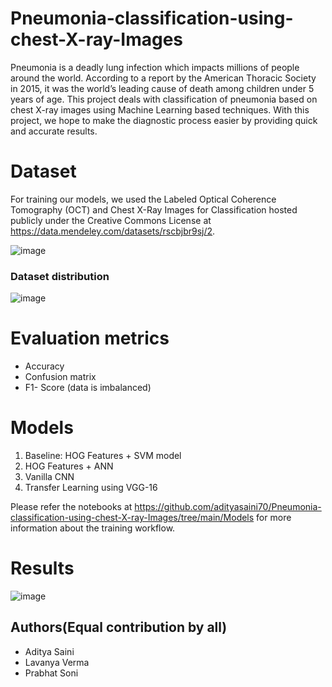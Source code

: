 # Pneumonia-classification-using-chest-X-ray-Images

Pneumonia is a deadly lung infection which impacts millions of people around the world. According to a report by the American Thoracic
Society in 2015, it was the world’s leading cause of death among children under 5 years of age.
This project deals with classification of pneumonia based on chest X-ray images using Machine
Learning based techniques. With this project,
we hope to make the diagnostic process easier
by providing quick and accurate results.

# Dataset
For training our models, we used the Labeled Optical Coherence Tomography (OCT) and Chest X-Ray Images for Classification hosted publicly under the Creative Commons License at https://data.mendeley.com/datasets/rscbjbr9sj/2.

![image](https://user-images.githubusercontent.com/49980787/124458163-4bc03a80-ddaa-11eb-87d2-fb707783f444.png)

### Dataset distribution
![image](https://user-images.githubusercontent.com/49980787/124458390-888c3180-ddaa-11eb-8ac7-3ffca39f0022.png)

# Evaluation metrics
* Accuracy
* Confusion matrix
* F1- Score (data is imbalanced)

# Models
1.  Baseline: HOG Features + SVM model
3.  HOG Features + ANN
4.  Vanilla CNN
5.  Transfer Learning using VGG-16

Please refer the notebooks at https://github.com/adityasaini70/Pneumonia-classification-using-chest-X-ray-Images/tree/main/Models for more information about the training workflow.

# Results
![image](https://user-images.githubusercontent.com/49980787/124458584-c5582880-ddaa-11eb-8817-36dd5a9c6868.png)


## Authors(Equal contribution by all)
* Aditya Saini
* Lavanya Verma
* Prabhat Soni
